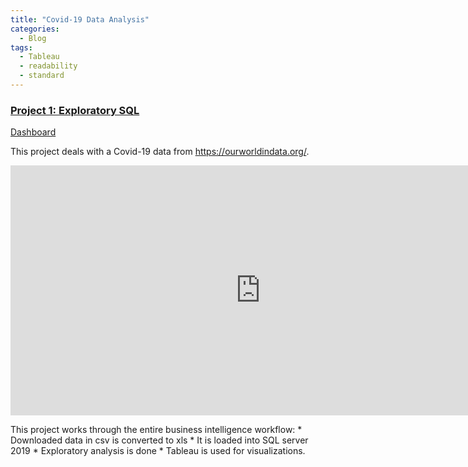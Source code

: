 ```yaml
---
title: "Covid-19 Data Analysis"
categories:
  - Blog
tags:
  - Tableau
  - readability
  - standard
---
```

### [Project 1: Exploratory SQL](https://github.com/dev7150/Exploratory_SQL) 

[Dashboard](https://public.tableau.com/app/profile/dev7234/viz/CovidData_16293863858080/Dashboard1)

This project deals with a Covid-19 data from https://ourworldindata.org/.

<iframe width="800" height="400" src="https://public.tableau.com/app/profile/dev7234/viz/CovidData_16293863858080/Dashboard1" frameborder="0" allowFullScreen="true"></iframe>


This project works through the entire business intelligence workflow:
	* Downloaded data in csv is converted to xls
	* It is loaded into SQL server 2019
	* Exploratory analysis is done
	* Tableau is used for visualizations. 
	

